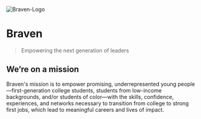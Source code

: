 ![Braven-Logo](https://github.com/bebraven/.github/assets/17738/f7fe59a8-93a9-4858-8405-f0df2ea67791)

# Braven 
> Empowering the next generation of leaders

## We’re on a mission
Braven's mission is to empower promising, underrepresented young people—first-generation college students, students from low-income backgrounds, and/or students of color—with the skills, confidence, experiences, and networks necessary to transition from college to strong first jobs, which lead to meaningful careers and lives of impact.

